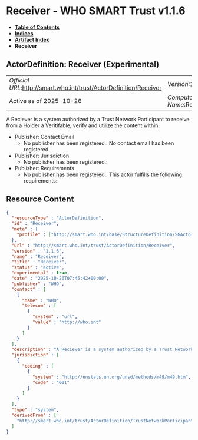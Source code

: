 # Receiver - WHO SMART Trust v1.1.6

* [**Table of Contents**](toc.md)
* [**Indices**](indices.md)
* [**Artifact Index**](artifacts.md)
* **Receiver**

## ActorDefinition: Receiver (Experimental) 

| | |
| :--- | :--- |
| *Official URL*:http://smart.who.int/trust/ActorDefinition/Receiver | *Version*:1.1.6 |
| Active as of 2025-10-26 | *Computable Name*:Receiver |

 
A Reciever is a system authorized by a Trust Network Participant to receive from a Holder a Veritifable, verify and utilize the content within. 

* Publisher: Contact Email
  * No publisher has been registered.: No contact email has been registered.
* Publisher: Jurisdiction
  * No publisher has been registered.: 
* Publisher: Requirements
  * No publisher has been registered.: This actor fulfills the following requirements:



## Resource Content

```json
{
  "resourceType" : "ActorDefinition",
  "id" : "Receiver",
  "meta" : {
    "profile" : ["http://smart.who.int/base/StructureDefinition/SGActor"]
  },
  "url" : "http://smart.who.int/trust/ActorDefinition/Receiver",
  "version" : "1.1.6",
  "name" : "Receiver",
  "title" : "Receiver",
  "status" : "active",
  "experimental" : true,
  "date" : "2025-10-26T07:45:42+00:00",
  "publisher" : "WHO",
  "contact" : [
    {
      "name" : "WHO",
      "telecom" : [
        {
          "system" : "url",
          "value" : "http://who.int"
        }
      ]
    }
  ],
  "description" : "A Reciever is a system authorized by a Trust Network Participant to receive from a Holder a Veritifable, verify and utilize the content within.",
  "jurisdiction" : [
    {
      "coding" : [
        {
          "system" : "http://unstats.un.org/unsd/methods/m49/m49.htm",
          "code" : "001"
        }
      ]
    }
  ],
  "type" : "system",
  "derivedFrom" : [
    "http://smart.who.int/trust/ActorDefinition/TrustNetworkParticipant"
  ]
}

```
